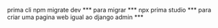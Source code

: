 prima cli
    npm migrate dev *** para migrar ***
    npx prima studio *** para criar uma pagina web igual ao django admin ***
